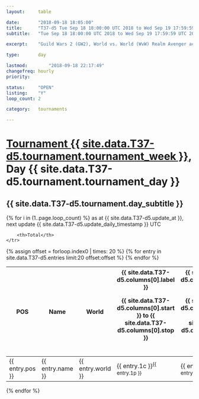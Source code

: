 ```yaml
---
layout: 	table

date: 		"2018-09-18 18:05:00"
title: 		"T37-d5 Tue Sep 18 18:00:00 UTC 2018 to Wed Sep 19 17:59:59 UTC 2018"
subtitle: 	"Tue Sep 18 18:00:00 UTC 2018 to Wed Sep 19 17:59:59 UTC 2018"

excerpt:    "Guild Wars 2 (GW2), World vs. World (WvW) Realm Avenger achivement Tournament. \"Every Kill Counts\""

type:       day

lastmod: 		"2018-09-18 22:17:49"
changefreq: hourly
priority:   

status:     "OPEN"
listing:    "Y"
loop_count: 2

category: 	tournaments

---
```

<div class="table_header">
    <h1><a href="{{ site.data.T37-d5.tournament.week_url }}">Tournament {{ site.data.T37-d5.tournament.tournament_week }}</a>, Day {{ site.data.T37-d5.tournament.tournament_day }}</h1>
    <h2>{{ site.data.T37-d5.tournament.day_subtitle }}</h2> 
</div>

{% for i in (1..page.loop_count) %}
<span class="table_nextupdate">as at {{ site.data.T37-d5.update_at }}, next update {{ site.data.T37-d5.update_daily_timestamp }} UTC</span> 
<table class="day_table">
  <colgroup>
    <col style="width:18px">
    <col style="width:55px">
    <col style="width:55px">
    <col style="width:12px">
    <col style="width:12px">
    <col style="width:12px">
    <col style="width:12px">
    <col style="width:12px">
    <col style="width:12px">
    <col style="width:12px">
    <col style="width:12px">
    <col style="width:12px">
    <col style="width:12px">
    <col style="width:12px">
    <col style="width:12px">
    <col style="width:12px">
    <col style="width:12px">
    <col style="width:12px">
    <col style="width:12px">
    <col style="width:12px">
    <col style="width:12px">
    <col style="width:12px">
    <col style="width:12px">
    <col style="width:12px">
    <col style="width:12px">
    <col style="width:12px">
    <col style="width:12px">
    <col style="width:18px">
  </colgroup>  
  <thead>
    <tr>
        <th>POS</th>
        <th class="AlignLeft">Name</th>
        <th class="AlignLeft">World</th>

<th><div class="label">{{ site.data.T37-d5.columns[0].label }}<p class="onhover">{{ site.data.T37-d5.columns[0].start }} to {{ site.data.T37-d5.columns[0].stop }}</p></div>​</th>
<th><div class="label">{{ site.data.T37-d5.columns[1].label }}<p class="onhover">{{ site.data.T37-d5.columns[1].start }} to {{ site.data.T37-d5.columns[1].stop }}</p></div>​</th>
<th><div class="label">{{ site.data.T37-d5.columns[2].label }}<p class="onhover">{{ site.data.T37-d5.columns[2].start }} to {{ site.data.T37-d5.columns[2].stop }}</p></div>​</th>
<th><div class="label">{{ site.data.T37-d5.columns[3].label }}<p class="onhover">{{ site.data.T37-d5.columns[3].start }} to {{ site.data.T37-d5.columns[3].stop }}</p></div>​</th>
<th><div class="label">{{ site.data.T37-d5.columns[4].label }}<p class="onhover">{{ site.data.T37-d5.columns[4].start }} to {{ site.data.T37-d5.columns[4].stop }}</p></div>​</th>
<th><div class="label">{{ site.data.T37-d5.columns[5].label }}<p class="onhover">{{ site.data.T37-d5.columns[5].start }} to {{ site.data.T37-d5.columns[5].stop }}</p></div>​</th>
<th><div class="label">{{ site.data.T37-d5.columns[6].label }}<p class="onhover">{{ site.data.T37-d5.columns[6].start }} to {{ site.data.T37-d5.columns[6].stop }}</p></div>​</th>
<th><div class="label">{{ site.data.T37-d5.columns[7].label }}<p class="onhover">{{ site.data.T37-d5.columns[7].start }} to {{ site.data.T37-d5.columns[7].stop }}</p></div>​</th>
<th><div class="label">{{ site.data.T37-d5.columns[8].label }}<p class="onhover">{{ site.data.T37-d5.columns[8].start }} to {{ site.data.T37-d5.columns[8].stop }}</p></div>​</th>
<th><div class="label">{{ site.data.T37-d5.columns[9].label }}<p class="onhover">{{ site.data.T37-d5.columns[9].start }} to {{ site.data.T37-d5.columns[9].stop }}</p></div>​</th>
<th><div class="label">{{ site.data.T37-d5.columns[10].label }}<p class="onhover">{{ site.data.T37-d5.columns[10].start }} to {{ site.data.T37-d5.columns[10].stop }}</p></div>​</th>

<th><div class="label">{{ site.data.T37-d5.columns[11].label }}<p class="onhover">{{ site.data.T37-d5.columns[11].start }} to {{ site.data.T37-d5.columns[11].stop }}</p></div>​</th>
<th><div class="label">{{ site.data.T37-d5.columns[12].label }}<p class="onhover">{{ site.data.T37-d5.columns[12].start }} to {{ site.data.T37-d5.columns[12].stop }}</p></div>​</th>
<th><div class="label">{{ site.data.T37-d5.columns[13].label }}<p class="onhover">{{ site.data.T37-d5.columns[13].start }} to {{ site.data.T37-d5.columns[13].stop }}</p></div>​</th>
<th><div class="label">{{ site.data.T37-d5.columns[14].label }}<p class="onhover">{{ site.data.T37-d5.columns[14].start }} to {{ site.data.T37-d5.columns[14].stop }}</p></div>​</th>
<th><div class="label">{{ site.data.T37-d5.columns[15].label }}<p class="onhover">{{ site.data.T37-d5.columns[15].start }} to {{ site.data.T37-d5.columns[15].stop }}</p></div>​</th>
<th><div class="label">{{ site.data.T37-d5.columns[16].label }}<p class="onhover">{{ site.data.T37-d5.columns[16].start }} to {{ site.data.T37-d5.columns[16].stop }}</p></div>​</th>
<th><div class="label">{{ site.data.T37-d5.columns[17].label }}<p class="onhover">{{ site.data.T37-d5.columns[17].start }} to {{ site.data.T37-d5.columns[17].stop }}</p></div>​</th>
<th><div class="label">{{ site.data.T37-d5.columns[18].label }}<p class="onhover">{{ site.data.T37-d5.columns[18].start }} to {{ site.data.T37-d5.columns[18].stop }}</p></div>​</th>
<th><div class="label">{{ site.data.T37-d5.columns[19].label }}<p class="onhover">{{ site.data.T37-d5.columns[19].start }} to {{ site.data.T37-d5.columns[19].stop }}</p></div>​</th>
<th><div class="label">{{ site.data.T37-d5.columns[20].label }}<p class="onhover">{{ site.data.T37-d5.columns[20].start }} to {{ site.data.T37-d5.columns[20].stop }}</p></div>​</th>

<th><div class="label">{{ site.data.T37-d5.columns[21].label }}<p class="onhover">{{ site.data.T37-d5.columns[21].start }} to {{ site.data.T37-d5.columns[21].stop }}</p></div>​</th>
<th><div class="label">{{ site.data.T37-d5.columns[22].label }}<p class="onhover">{{ site.data.T37-d5.columns[22].start }} to {{ site.data.T37-d5.columns[22].stop }}</p></div>​</th>
<th><div class="label">{{ site.data.T37-d5.columns[23].label }}<p class="onhover">{{ site.data.T37-d5.columns[23].start }} to {{ site.data.T37-d5.columns[23].stop }}</p></div>​</th>

        <th>Total</th>
    </tr>
  </thead>
  {% assign offset = forloop.index0 | times: 20 %}
<tbody>
{% for entry in site.data.T37-d5.entries limit:20 offset:offset %}
  <tr>
    <td class="pl{{ entry.pos }}">{{ entry.pos }}</td>
    <td class="AlignLeft">{{ entry.name }}</td>
    <td class="AlignLeft">{{ entry.world }}</td>
    <td class="pl{{ entry.1p }}">{{ entry.1c }}<sup>{{ entry.1p }}</sup></td>
    <td class="pl{{ entry.2p }}">{{ entry.2c }}<sup>{{ entry.2p }}</sup></td>
    <td class="pl{{ entry.3p }}">{{ entry.3c }}<sup>{{ entry.3p }}</sup></td>
    <td class="pl{{ entry.4p }}">{{ entry.4c }}<sup>{{ entry.4p }}</sup></td>
    <td class="pl{{ entry.5p }}">{{ entry.5c }}<sup>{{ entry.5p }}</sup></td>
    <td class="pl{{ entry.6p }}">{{ entry.6c }}<sup>{{ entry.6p }}</sup></td>
    <td class="pl{{ entry.7p }}">{{ entry.7c }}<sup>{{ entry.7p }}</sup></td>
    <td class="pl{{ entry.8p }}">{{ entry.8c }}<sup>{{ entry.8p }}</sup></td>
    <td class="pl{{ entry.9p }}">{{ entry.9c }}<sup>{{ entry.9p }}</sup></td>
    <td class="pl{{ entry.10p }}">{{ entry.10c }}<sup>{{ entry.10p }}</sup></td>
    <td class="pl{{ entry.11p }}">{{ entry.11c }}<sup>{{ entry.11p }}</sup></td>
    <td class="pl{{ entry.12p }}">{{ entry.12c }}<sup>{{ entry.12p }}</sup></td>
    <td class="pl{{ entry.13p }}">{{ entry.13c }}<sup>{{ entry.13p }}</sup></td>
    <td class="pl{{ entry.14p }}">{{ entry.14c }}<sup>{{ entry.14p }}</sup></td>
    <td class="pl{{ entry.15p }}">{{ entry.15c }}<sup>{{ entry.15p }}</sup></td>
    <td class="pl{{ entry.16p }}">{{ entry.16c }}<sup>{{ entry.16p }}</sup></td>
    <td class="pl{{ entry.17p }}">{{ entry.17c }}<sup>{{ entry.17p }}</sup></td>
    <td class="pl{{ entry.18p }}">{{ entry.18c }}<sup>{{ entry.18p }}</sup></td>
    <td class="pl{{ entry.19p }}">{{ entry.19c }}<sup>{{ entry.19p }}</sup></td>
    <td class="pl{{ entry.20p }}">{{ entry.20c }}<sup>{{ entry.20p }}</sup></td>
    <td class="pl{{ entry.21p }}">{{ entry.21c }}<sup>{{ entry.21p }}</sup></td>
    <td class="pl{{ entry.22p }}">{{ entry.22c }}<sup>{{ entry.22p }}</sup></td>
    <td class="pl{{ entry.23p }}">{{ entry.23c }}<sup>{{ entry.23p }}</sup></td>
    <td class="pl{{ entry.24p }}">{{ entry.24c }}<sup>{{ entry.24p }}</sup></td>
    <td>{{ entry.total }}</td>
  </tr>
{% endfor %}  
</tbody>
</table>
<div class="leaderboard"></div>
{% endfor %}

<div class="commentary">
</div>



